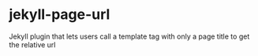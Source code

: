 jekyll-page-url
===============

Jekyll plugin that lets users call a template tag with only a page title to get the relative url
